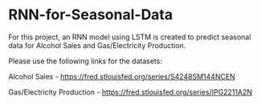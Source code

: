 # RNN-for-Seasonal-Data

For this project, an RNN model using LSTM is created to predict seasonal data for Alcohol Sales and Gas/Electricity Production. 

Please use the following links for the datasets:

Alcohol Sales - https://fred.stlouisfed.org/series/S4248SM144NCEN

Gas/Electricity Production - https://fred.stlouisfed.org/series/IPG2211A2N
